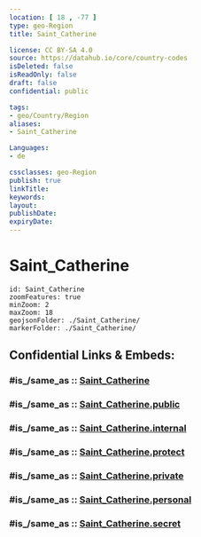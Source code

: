 ```yaml
---
location: [ 18 , -77 ] 
type: geo-Region
title: Saint_Catherine

license: CC BY-SA 4.0
source: https://datahub.io/core/country-codes
isDeleted: false
isReadOnly: false
draft: false
confidential: public

tags:
- geo/Country/Region
aliases:
- Saint_Catherine

Languages:
- de

cssclasses: geo-Region
publish: true
linkTitle: 
keywords: 
layout: 
publishDate: 
expiryDate: 
---
```


# Saint_Catherine

```leaflet
id: Saint_Catherine
zoomFeatures: true 
minZoom: 2 
maxZoom: 18
geojsonFolder: ./Saint_Catherine/
markerFolder: ./Saint_Catherine/
```


## Confidential Links & Embeds: 

### #is_/same_as :: [Saint_Catherine](/_Standards/Earth/Continent/America~Caribbean/Jamaica/Parishes~Jamaica/Saint_Catherine.md) 

### #is_/same_as :: [Saint_Catherine.public](/_public/Earth/Continent/America~Caribbean/Jamaica/Parishes~Jamaica/Saint_Catherine.public.md) 

### #is_/same_as :: [Saint_Catherine.internal](/_internal/Earth/Continent/America~Caribbean/Jamaica/Parishes~Jamaica/Saint_Catherine.internal.md) 

### #is_/same_as :: [Saint_Catherine.protect](/_protect/Earth/Continent/America~Caribbean/Jamaica/Parishes~Jamaica/Saint_Catherine.protect.md) 

### #is_/same_as :: [Saint_Catherine.private](/_private/Earth/Continent/America~Caribbean/Jamaica/Parishes~Jamaica/Saint_Catherine.private.md) 

### #is_/same_as :: [Saint_Catherine.personal](/_personal/Earth/Continent/America~Caribbean/Jamaica/Parishes~Jamaica/Saint_Catherine.personal.md) 

### #is_/same_as :: [Saint_Catherine.secret](/_secret/Earth/Continent/America~Caribbean/Jamaica/Parishes~Jamaica/Saint_Catherine.secret.md)

